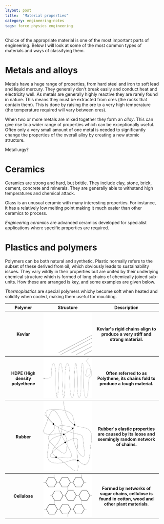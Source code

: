 ```yaml
---
layout: post
title:  "Material properties"
category: engineering-notes
tags: force physics engineering
---
```


Choice of the appropriate material is one of the most important parts
of engineering. Below I will look at some of the most common types of
materials and ways of classifying them.

# Metals and alloys

Metals have a huge range of properties, from hard steel and iron to
soft lead and liquid mercury. They generally don't break easily and
conduct heat and electricity well. As metals are generally highly
reactive they are rarely found in nature. This means they must be
extracted from ores (the rocks that contain them). This is done by
raising the ore to a very high temperature (the temperature required
will vary between ores).

When two or more metals are mixed together they form an _alloy_. This
can give rise to a wider range of properties which can be
exceptionally useful. Often only a very small amount of one metal is
needed to significantly change the properties of the overall alloy by
creating a new atomic structure.

Metallurgy?

# Ceramics

Ceramics are strong and hard, but brittle. They include clay, stone,
brick, cement, concrete and minerals. They are generally able to
withstand high temperatures and chemical attack.

Glass is an unusual ceramic with many interesting properties. For
instance, it has a relatively low melting point making it much easier
than other ceramics to process.

_Engineering ceramics_ are advanced ceramics developed for specialist
applications where specific properties are required.

# Plastics and polymers

Polymers can be both natural and synthetic. Plastic normally refers to
the subset of these derived from oil, which obviously leads to
sustainability issues. They vary wildly in their properties but are
united by their underlying chemical structure which is formed of long
chains of chemically joined sub-units. How these are arranged is key,
and some examples are given below.

_Thermoplastics_ are special polymers whichy become soft when heated
and solidify when cooled, making them useful for moulding.

<table>
	<thead><tr><th>Polymer</th>
	           <th>Structure</th>
		   <th>Description</th>
	</tr></thead>
	<tbody><tr>
		<th>Kevlar</th>
		<th><img alt="Kevlar structure" src="/img/kevlar-structure.png" /></th>
		<th>Kevlar's rigid chains align to produce a very stiff
		    and strong material.</th>
		</tr><tr>
		<th>HDPE (High density polyethene</th>
		<th><img alt="HDPE structure" src="/img/hdpe-structure.png" /></th>
		<th>Often referred to as Polythene, its chains fold to produce
		    a tough material.</th>
		</tr><tr>
		<th>Rubber</th>
		<th><img alt="Rubber structure" src="/img/rubber-structure.png" /></th>
		<th>Rubber's elastic properties are caused by its loose and
		    seemingly random network of chains.</th>
		</tr><tr>
		<th>Cellulose</th>
		<th><img alt="Cellulose structure" src="/img/cellulose-structure.png" /></th>
		<th>Formed by networks of sugar chains, cellulose is found in
		    cotton, wood and other plant materials.</th>
	</tr></tbody>
</table>